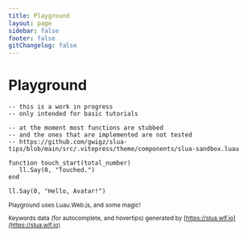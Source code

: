 ```yaml
---
title: Playground
layout: page
sidebar: false
footer: false
gitChangelog: false
---
```


<div class="relative mx-8 my-7 flex flex-col gap-3 [&>h1]:text-xl">

# Playground <Badge class="absolute right-0" type="info" text="work in progress" />

<SLuaRepl class="min-h-[calc(100vh-13.5rem)]" storage-key="playground">

```luau
-- this is a work in progress
-- only intended for basic tutorials

-- at the moment most functions are stubbed
-- and the ones that are implemented are not tested
-- https://github.com/gwigz/slua-tips/blob/main/src/.vitepress/theme/components/slua-sandbox.luau

function touch_start(total_number)
   ll.Say(0, "Touched.")
end

ll.Say(0, "Hello, Avatar!")
```

</SLuaRepl>

<small class="text-sm text-muted-foreground [&_a]:underline [&_a]:hover:text-primary-foreground">

Playground uses Luau.Web.js, and some magic!

Keywords data (for autocomplete, and hovertips) generated by [https://slua.wlf.io](https://slua.wlf.io)

</small>

</div>
